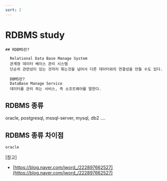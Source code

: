 ```yaml
---
sort: 2
---
```


# RDBMS study

```note
## RDBMS란?

  Relational Data Base Manage System
  관계형 데이터 베이스 관리 시스템
  단순히 관련성이 있는 것끼리 묶는것을 넘어서 다른 데이터와의 연결성을 만들 수도 있다. 

  DBMS란?
  DataBase Manage Service 
  데이터를 관리 하는 서비스, 즉 소프트웨어를 말한다. 

```

## RDBMS 종류 
 oracle, postgresql, mssql-server, mysql, db2 ....

## RDBMS 종류 차이점 

`oracle`




[참고]
- [https://blog.naver.com/jword_/222897662527](https://blog.naver.com/jword_/222897662527)